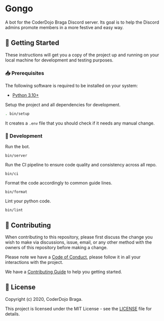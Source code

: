 [contributing]: CONTRIBUTING.md
[code_of_conduct]: CODE_OF_CONDUCT.md
[license]: LICENSE.txt

# Gongo

A bot for the CoderDojo Braga Discord server. Its goal is to help the Discord
admins promote members in a more festive and easy way.

## 🚀 Getting Started

These instructions will get you a copy of the project up and running on your
local machine for development and testing purposes.

### 📥 Prerequisites

The following software is required to be installed on your system:

- [Python 3.10+](https://www.python.org/downloads/)

Setup the project and all dependencies for development.

```bash
. bin/setup
```

It creates a `.env` file that you should check if it needs any manual change.

### :hammer: Development

Run the bot.

```
bin/server
```

Run the CI pipeline to ensure code quality and consistency across all repo.

```
bin/ci
```

Format the code accordingly to common guide lines.

```
bin/format
```

Lint your python code.

```
bin/lint
```

## 🤝 Contributing

When contributing to this repository, please first discuss the change you wish
to make via discussions, issue, email, or any other method with the owners of
this repository before making a change.

Please note we have a [Code of Conduct][code_of_conduct], please follow it
in all your interactions with the project.

We have a [Contributing Guide][contributing] to help you getting started.

## 📝 License

Copyright (c) 2020, CoderDojo Braga.

This project is licensed under the MIT License - see the [LICENSE][license]
file for details.

